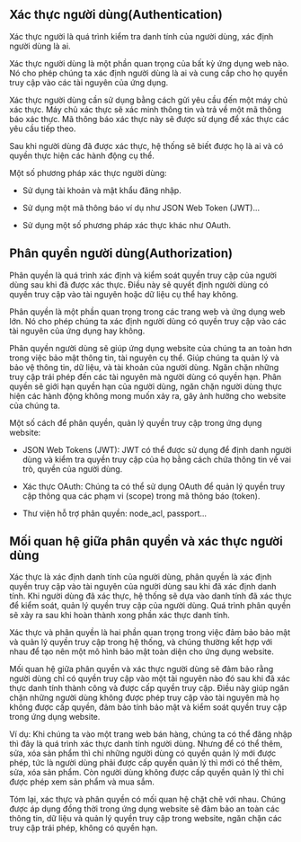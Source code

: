<!-- Mối quan hệ giữa phân quyền và xác thực người dùng -->

## Xác thực người dùng(Authentication)

Xác thực người là quá trình kiểm tra danh tính của người dùng, xác định người dùng là ai.

Xác thực người dùng là một phần quan trọng của bất kỳ ứng dụng web nào. Nó cho phép chúng ta xác định người dùng là ai và cung cấp cho họ quyền truy cập vào các tài nguyên của ứng dụng.

Xác thực người dùng cần sử dụng bằng cách gửi yêu cầu đến một máy chủ xác thực. Máy chủ xác thực sẽ xác minh thông tin và trả về một mã thông báo xác thực. Mã thông báo xác thực này sẽ được sử dụng để xác thực các yêu cầu tiếp theo.

Sau khi người dùng đã được xác thực, hệ thống sẽ biết được họ là ai và có quyền thực hiện các hành động cụ thể.

Một số phương pháp xác thực người dùng:

- Sử dụng tài khoản và mật khẩu đăng nhập.

- Sử dụng một mã thông báo ví dụ như JSON Web Token (JWT)…

- Sử dụng một số phương pháp xác thực khác như OAuth.

## Phân quyền người dùng(Authorization)

Phân quyền là quá trình xác định và kiểm soát quyền truy cập của người dùng sau khi đã được xác thực. Điều này sẽ quyết định người dùng có quyền truy cập vào tài nguyên hoặc dữ liệu cụ thể hay không.

Phân quyền là một phần quan trọng trong các trang web và ứng dụng web lớn. Nó cho phép chúng ta xác định người dùng có quyền truy cập vào các tài nguyên của ứng dụng hay không.

Phân quyền người dùng sẽ giúp ứng dụng website của chúng ta an toàn hơn trong việc bảo mật thông tin, tài nguyên cụ thể. Giúp chúng ta quản lý và bảo vệ thông tin, dữ liệu, và tài khoản của người dùng. Ngăn chặn những truy cập trái phép đến các tài nguyên mà người dùng có quyền hạn. Phân quyền sẽ giới hạn quyền hạn của người dùng, ngăn chặn người dùng thực hiện các hành động không mong muốn xảy ra, gây ảnh hưởng cho website của chúng ta.

Một số cách để phân quyền, quản lý quyền truy cập trong ứng dụng website:

- JSON Web Tokens (JWT): JWT có thể được sử dụng để định danh người dùng và kiểm tra quyền truy cập của họ bằng cách chứa thông tin về vai trò, quyền của người dùng.

- Xác thực OAuth: Chúng ta có thể sử dụng OAuth để quản lý quyền truy cập thông qua các phạm vi (scope) trong mã thông báo (token).

- Thư viện hỗ trợ phân quyền: node_acl, passport...

## Mối quan hệ giữa phân quyền và xác thực người dùng

Xác thực là xác định danh tính của người dùng, phân quyền là xác định quyền truy cập vào tài nguyên của người dùng sau khi đã xác định danh tính. Khi người dùng đã xác thực, hệ thống sẽ dựa vào danh tính đã xác thực để kiểm soát, quản lý quyền truy cập của người dùng. Quá trình phân quyền sẽ xảy ra sau khi hoàn thành xong phần xác thực danh tính.

Xác thực và phân quyền là hai phần quan trọng trong việc đảm bảo bảo mật và quản lý quyền truy cập trong hệ thống, và chúng thường kết hợp với nhau để tạo nên một mô hình bảo mật toàn diện cho ứng dụng website.

Mối quan hệ giữa phân quyền và xác thực người dùng sẽ đảm bảo rằng người dùng chỉ có quyền truy cập vào một tài nguyên nào đó sau khi đã xác thực danh tính thành công và được cấp quyền truy cập. Điều này giúp ngăn chặn những người dùng không được phép truy cập vào tài nguyên mà họ không được cấp quyền, đảm bảo tính bảo mật và kiểm soát quyền truy cập trong ứng dụng website.

Ví dụ: Khi chúng ta vào một trang web bán hàng, chúng ta có thể đăng nhập thì đây là quá trình xác thực danh tính người dùng. Nhưng để có thể thêm, sửa, xóa sản phẩm thì chỉ những người dùng có quyền quản lý mới được phép, tức là người dùng phải được cấp quyền quản lý thì mới có thể thêm, sửa, xóa sản phẩm. Còn người dùng không được cấp quyền quản lý thì chỉ được phép xem sản phẩm và mua sắm.

Tóm lại, xác thực và phân quyền có mối quan hệ chặt chẽ với nhau. Chúng được áp dụng đồng thời trong ứng dụng website sẽ đảm bảo an toàn các thông tin, dữ liệu và quản lý quyền truy cập trong website, ngăn chặn các truy cập trái phép, không có quyền hạn.

